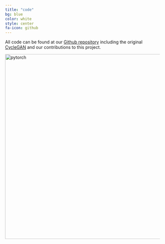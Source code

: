 ```yaml
---
title: "code"
bg: blue
color: white
style: center
fa-icon: github
---
```

All code can be found at our [Github repository](https://github.com/telecombcn-dl/2018-dlai-team3) 
including the original [CycleGAN](https://github.com/junyanz/pytorch-CycleGAN-and-pix2pix)
and our contributions to this project.

<img src="https://upload.wikimedia.org/wikipedia/commons/9/96/Pytorch_logo.png" alt="pytorch" width="600"/>
